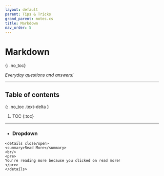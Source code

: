 ```yaml
---
layout: default
parent: Tips & Tricks
grand_parent: notes.cs
title: Markdown
nav_order: 5
---
```


# Markdown
{: .no_toc}

*Everyday questions and answers!*

---

## Table of contents
{: .no_toc .text-delta }

1. TOC
{:toc}

---

- ### Dropdown

```
<details close/open>
<summary>Read More</summary>
<br/>
<pre>
You're reading more because you clicked on read more!
</pre>
</details>
```
